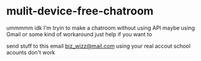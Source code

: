 # mulit-device-free-chatroom
ummmmm idk I'm tryin to make a chatroom without using API maybe using Gmail or some kind of workaround just help if you want to 

send stuff to this email <biz_wizz@mail.com> using your real accout school acounts don't work
